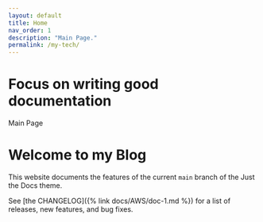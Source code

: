 ```yaml
---
layout: default
title: Home
nav_order: 1
description: "Main Page."
permalink: /my-tech/
---
```


# Focus on writing good documentation

Main Page
<h1>Welcome to my Blog</h1>

This website documents the features of the current `main` branch of the Just the Docs theme. 

See [the CHANGELOG]({% link docs/AWS/doc-1.md %}) for a list of releases, new features, and bug fixes.
